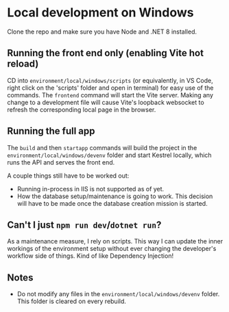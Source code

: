 # Local development on Windows
Clone the repo and make sure you have Node and .NET 8 installed.

## Running the front end only (enabling Vite hot reload)
CD into `environment/local/windows/scripts` (or equivalently, in VS Code, right click on the 'scripts' folder and open in terminal) for easy use of the commands. The `frontend` command will start the Vite server. Making any change to a development file will cause Vite's loopback websocket to refresh the corresponding local page in the browser.

## Running the full app
The `build` and then `startapp` commands will build the project in the `environment/local/windows/devenv` folder and start Kestrel locally, which runs the API and serves the front end.

A couple things still have to be worked out:
- Running in-process in IIS is not supported as of yet.
- How the database setup/maintenance is going to work. This decision will have to be made once the database creation mission is started.

## Can't I just `npm run dev`/`dotnet run`?
As a maintenance measure, I rely on scripts. This way I can update the inner workings of the environment setup without ever changing the developer's workflow side of things. Kind of like Dependency Injection!

## Notes
- Do not modify any files in the `environment/local/windows/devenv` folder. This folder is cleared on every rebuild.
